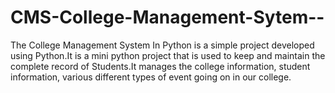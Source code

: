 # CMS-College-Management-Sytem--
The College Management System In Python is a simple project developed using Python.It is a mini python project that is used to keep and maintain the complete record of Students.It manages the college information, student information, various different types of event going on in our college.
